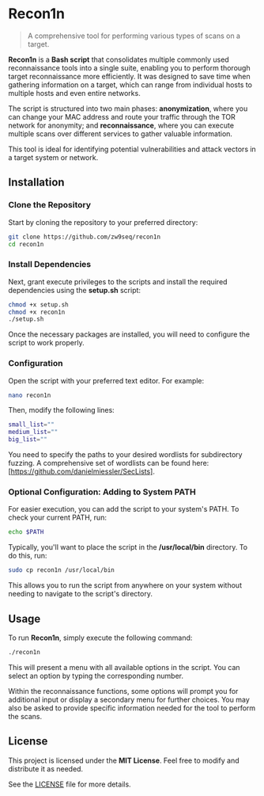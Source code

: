 # Recon1n

> A comprehensive tool for performing various types of scans on a target.

**Recon1n** is a **Bash script** that consolidates multiple commonly used reconnaissance tools into a single suite, enabling you to perform thorough target reconnaissance more efficiently. It was designed to save time when gathering information on a target, which can range from individual hosts to multiple hosts and even entire networks. 

The script is structured into two main phases: **anonymization**, where you can change your MAC address and route your traffic through the TOR network for anonymity; and **reconnaissance**, where you can execute multiple scans over different services to gather valuable information.

This tool is ideal for identifying potential vulnerabilities and attack vectors in a target system or network.

## Installation

### Clone the Repository

Start by cloning the repository to your preferred directory:

```bash
git clone https://github.com/zw9seq/recon1n
cd recon1n
```

### Install Dependencies

Next, grant execute privileges to the scripts and install the required dependencies using the **setup.sh** script:

```bash
chmod +x setup.sh
chmod +x recon1n
./setup.sh
```

Once the necessary packages are installed, you will need to configure the script to work properly.

### Configuration

Open the script with your preferred text editor. For example:

```bash
nano recon1n
```

Then, modify the following lines:

```bash
small_list=""
medium_list=""
big_list=""
```

You need to specify the paths to your desired wordlists for subdirectory fuzzing. A comprehensive set of wordlists can be found here: [https://github.com/danielmiessler/SecLists].

### Optional Configuration: Adding to System PATH

For easier execution, you can add the script to your system's PATH. To check your current PATH, run:

```bash
echo $PATH
```

Typically, you'll want to place the script in the **/usr/local/bin** directory. To do this, run:

```bash
sudo cp recon1n /usr/local/bin
```

This allows you to run the script from anywhere on your system without needing to navigate to the script's directory.

## Usage

To run **Recon1n**, simply execute the following command:

```bash
./recon1n
```

This will present a menu with all available options in the script. You can select an option by typing the corresponding number.

Within the reconnaissance functions, some options will prompt you for additional input or display a secondary menu for further choices. You may also be asked to provide specific information needed for the tool to perform the scans.

## License

This project is licensed under the **MIT License**. Feel free to modify and distribute it as needed.

See the [LICENSE](LICENSE) file for more details.
